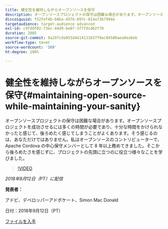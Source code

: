 ```yaml
---
title: 健全性を維持しながらオープンソースを保守
description: オープンソースプロジェクトの保守は困難な場合があります。オープンソースプロジェクトを成功させるには多くの時間が必要であり、十分な時間をかけられなかったと感じて、後ろめたく感じてしまうことがよくあります。後ろめたさを感じずに、プロジェクトの先頭に立つのに役立つことをいくつか学びます。
discoiquuid: f52fef4b-b8ba-45f6-897c-814a7367994e
targetaudience: target-audience advanced
exl-id: c9fddf02-73ec-44d9-be07-3f7fdcd62f70
duration: 2085
source-git-commit: 9a297cda953d4414131657f9ac84580aea0eabeb
workflow-type: tm+mt
source-wordcount: '169'
ht-degree: 100%

---
```


# 健全性を維持しながらオープンソースを保守{#maintaining-open-source-while-maintaining-your-sanity}

オープンソースプロジェクトの保守は困難な場合があります。オープンソースプロジェクトを成功させるには多くの時間が必要であり、十分な時間をかけられなかったと感じて、後ろめたく感じてしまうことがよくあります。そう感じるのは、あなただけではありません。私はオープンソースのコントリビューターで、Apache Cordova の中心保守メンバーとして 8 年以上務めてきました。そこから後ろめたさを感じずに、プロジェクトの先頭に立つのに役立つ様々なことを学びました。

>[!VIDEO](https://video.tv.adobe.com/v/23713/?quality=9)

*2018年9月12日（PT）に配信*

**発表者：**

アドビ、デベロッパーアドボケート、Simon Mac Donald

日付：2018年9月12日（PT）

[ファイルを入手](assets/maintaining-open-source-while-maintaining-your-sanity-gems-091218.pdf)

<!--
[Get back to the Overview](https://helpx.adobe.com/experience-manager/kt/eseminars/gems/aem-index.html)
-->
